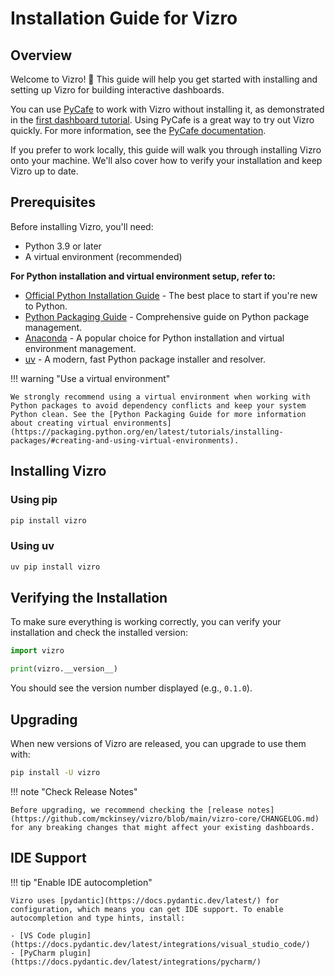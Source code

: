 # Installation Guide for Vizro

## Overview

Welcome to Vizro! 👋 This guide will help you get started with installing and setting up Vizro for building interactive dashboards.

You can use [PyCafe](https://py.cafe/) to work with Vizro without installing it, as demonstrated in the [first dashboard tutorial](../tutorials/first-dashboard.md). Using PyCafe is a great way to try out Vizro quickly. For more information, see the [PyCafe documentation](https://py.cafe/docs/apps/vizro).

If you prefer to work locally, this guide will walk you through installing Vizro onto your machine. We'll also cover how to verify your installation and keep Vizro up to date.

## Prerequisites

Before installing Vizro, you'll need:

- Python 3.9 or later
- A virtual environment (recommended)

**For Python installation and virtual environment setup, refer to:**

- [Official Python Installation Guide](https://www.python.org/downloads/) - The best place to start if you're new to Python.
- [Python Packaging Guide](https://packaging.python.org/en/latest/tutorials/installing-packages/#requirements-for-installing-packages) - Comprehensive guide on Python package management.
- [Anaconda](https://docs.conda.io/en/latest/) - A popular choice for Python installation and virtual environment management.
- [uv](https://github.com/astral-sh/uv) - A modern, fast Python package installer and resolver.

!!! warning "Use a virtual environment"

    We strongly recommend using a virtual environment when working with Python packages to avoid dependency conflicts and keep your system Python clean. See the [Python Packaging Guide for more information about creating virtual environments](https://packaging.python.org/en/latest/tutorials/installing-packages/#creating-and-using-virtual-environments).

## Installing Vizro

### Using pip

```bash
pip install vizro
```

### Using uv

```bash
uv pip install vizro
```

## Verifying the Installation

To make sure everything is working correctly, you can verify your installation and check the installed version:

```python
import vizro

print(vizro.__version__)
```

You should see the version number displayed (e.g., `0.1.0`).

## Upgrading

When new versions of Vizro are released, you can upgrade to use them with:

```bash
pip install -U vizro
```

!!! note "Check Release Notes"

    Before upgrading, we recommend checking the [release notes](https://github.com/mckinsey/vizro/blob/main/vizro-core/CHANGELOG.md) for any breaking changes that might affect your existing dashboards.

## IDE Support

!!! tip "Enable IDE autocompletion"

    Vizro uses [pydantic](https://docs.pydantic.dev/latest/) for configuration, which means you can get IDE support. To enable autocompletion and type hints, install:

    - [VS Code plugin](https://docs.pydantic.dev/latest/integrations/visual_studio_code/)
    - [PyCharm plugin](https://docs.pydantic.dev/latest/integrations/pycharm/)
